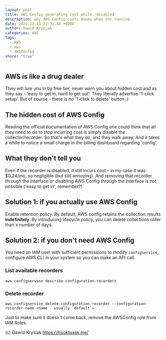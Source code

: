 ```yaml
---
layout: post
title: AWS Config generating cost while 'disabled'
description: why AWS Config costs money when not running
date: 2021-12-23 21:31:46 +0000
author: Dawid Krysiak
categories: AWS
tags:
  - AWS
  - aws
  - AWSConfig
share: "true"
---
```



## AWS is like a drug dealer
They will lure you in by free tier, never warn you about hidden cost and as they say - 'easy to get in, hard to get out'. They literally advertise '1-click setup'. But of course - there is no '1-click to delete' button :)

## The hidden cost of AWS Config
Reading the official documentation of AWS Config one could think that all they need to do to stop incurring cost is simply disable the collector/recorder. So that's what they do, and they walk away. And it takes a while to notice a small charge in the billing dashboard regarding 'config'.

## What they don't tell you

Even if the recorder is disabled, it still incurs cost - in my case it was $0.24/mo, so negligible (but still annoying).
And removing that recorder through the interface or disabling AWS Config through the interface is not possible ('easy to get in', remember?)

## Solution 1: if you actually use AWS Config
Enable retention policy. By default, AWS config retains the collection results **indefinitely**. By introducing lifecycle policy, you can delete collections older than x number of days.

## Solution 2: if you don't need AWS Config
You need an IAM user with sufficient permissions to modify `configservice`, configure AWS CLI in your system so you can make an API call.

### List available recorders

```
aws configservice describe-configuration-recorders
```
### Delete recorder

```
aws configservice delete-configuration-recorder --configuration-recorder-name <name - usually `default`>
```
Just to make sure it doesn't come back, remove the AWSConfig role from IAM Roles.






(c) Dawid Krysiak https://itisoktoask.me/ 